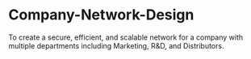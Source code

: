 # Company-Network-Design
To create a secure, efficient, and scalable network for a company with multiple departments including Marketing, R&amp;D, and Distributors.
